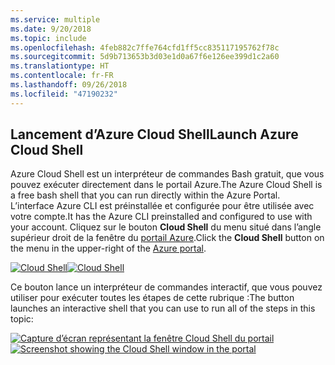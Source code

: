 ```yaml
---
ms.service: multiple
ms.date: 9/20/2018
ms.topic: include
ms.openlocfilehash: 4feb882c7ffe764cfd1ff5cc835117195762f78c
ms.sourcegitcommit: 5d9b713653b3d03e1d0a67f6e126ee399d1c2a60
ms.translationtype: HT
ms.contentlocale: fr-FR
ms.lasthandoff: 09/26/2018
ms.locfileid: "47190232"
---
```

## <a name="launch-azure-cloud-shell"></a><span data-ttu-id="d91f0-101">Lancement d’Azure Cloud Shell</span><span class="sxs-lookup"><span data-stu-id="d91f0-101">Launch Azure Cloud Shell</span></span>

<span data-ttu-id="d91f0-102">Azure Cloud Shell est un interpréteur de commandes Bash gratuit, que vous pouvez exécuter directement dans le portail Azure.</span><span class="sxs-lookup"><span data-stu-id="d91f0-102">The Azure Cloud Shell is a free bash shell that you can run directly within the Azure Portal.</span></span> <span data-ttu-id="d91f0-103">L’interface Azure CLI est préinstallée et configurée pour être utilisée avec votre compte.</span><span class="sxs-lookup"><span data-stu-id="d91f0-103">It has the Azure CLI preinstalled and configured to use with your account.</span></span> <span data-ttu-id="d91f0-104">Cliquez sur le bouton **Cloud Shell** du menu situé dans l’angle supérieur droit de la fenêtre du [portail Azure](https://portal.azure.com).</span><span class="sxs-lookup"><span data-stu-id="d91f0-104">Click the **Cloud Shell** button on the menu in the upper-right of the [Azure portal](https://portal.azure.com).</span></span>

<span data-ttu-id="d91f0-105">[![Cloud Shell](../media/cloud-shell-try-it/cloud-shell-menu.png)](https://portal.azure.com)</span><span class="sxs-lookup"><span data-stu-id="d91f0-105">[![Cloud Shell](../media/cloud-shell-try-it/cloud-shell-menu.png)](https://portal.azure.com)</span></span>

<span data-ttu-id="d91f0-106">Ce bouton lance un interpréteur de commandes interactif, que vous pouvez utiliser pour exécuter toutes les étapes de cette rubrique :</span><span class="sxs-lookup"><span data-stu-id="d91f0-106">The button launches an interactive shell that you can use to run all of the steps in this topic:</span></span>

<span data-ttu-id="d91f0-107">[![Capture d’écran représentant la fenêtre Cloud Shell du portail](../media/cloud-shell-try-it/cloud-shell-safari.png)](https://portal.azure.com)</span><span class="sxs-lookup"><span data-stu-id="d91f0-107">[![Screenshot showing the Cloud Shell window in the portal](../media/cloud-shell-try-it/cloud-shell-safari.png)](https://portal.azure.com)</span></span>